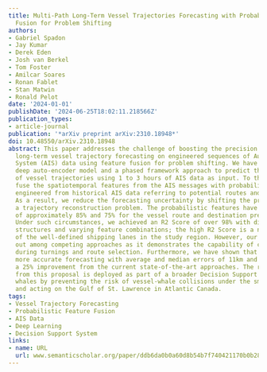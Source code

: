 ```yaml
---
title: Multi-Path Long-Term Vessel Trajectories Forecasting with Probabilistic Feature
  Fusion for Problem Shifting
authors:
- Gabriel Spadon
- Jay Kumar
- Derek Eden
- Josh van Berkel
- Tom Foster
- Amilcar Soares
- Ronan Fablet
- Stan Matwin
- Ronald Pelot
date: '2024-01-01'
publishDate: '2024-06-25T18:02:11.218566Z'
publication_types:
- article-journal
publication: '*arXiv preprint arXiv:2310.18948*'
doi: 10.48550/arXiv.2310.18948
abstract: This paper addresses the challenge of boosting the precision of multi-path
  long-term vessel trajectory forecasting on engineered sequences of Automatic Identification
  System (AIS) data using feature fusion for problem shifting. We have developed a
  deep auto-encoder model and a phased framework approach to predict the next 12 hours
  of vessel trajectories using 1 to 3 hours of AIS data as input. To this end, we
  fuse the spatiotemporal features from the AIS messages with probabilistic features
  engineered from historical AIS data referring to potential routes and destinations.
  As a result, we reduce the forecasting uncertainty by shifting the problem into
  a trajectory reconstruction problem. The probabilistic features have an F1-Score
  of approximately 85% and 75% for the vessel route and destination prediction, respectively.
  Under such circumstances, we achieved an R2 Score of over 98% with different layer
  structures and varying feature combinations; the high R2 Score is a natural outcome
  of the well-defined shipping lanes in the study region. However, our proposal stands
  out among competing approaches as it demonstrates the capability of complex decision-making
  during turnings and route selection. Furthermore, we have shown that our model achieves
  more accurate forecasting with average and median errors of 11km and 6km, respectively,
  a 25% improvement from the current state-of-the-art approaches. The resulting model
  from this proposal is deployed as part of a broader Decision Support System to safeguard
  whales by preventing the risk of vessel-whale collisions under the smartWhales initiative
  and acting on the Gulf of St. Lawrence in Atlantic Canada.
tags:
- Vessel Trajectory Forecasting
- Probabilistic Feature Fusion
- AIS Data
- Deep Learning
- Decision Support System
links:
- name: URL
  url: www.semanticscholar.org/paper/ddb6da0b0a60d8b54b7f740421170b0b287110e7
---
```

